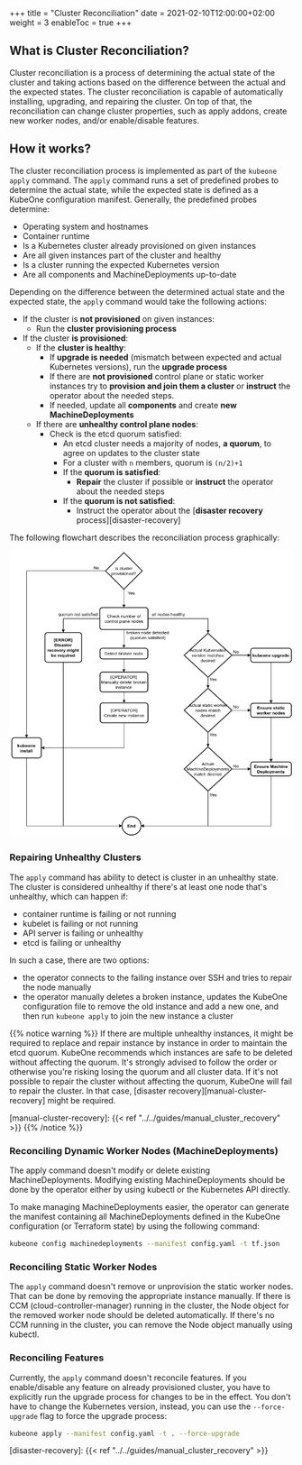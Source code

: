 +++
title = "Cluster Reconciliation"
date = 2021-02-10T12:00:00+02:00
weight = 3
enableToc = true
+++

## What is Cluster Reconciliation?

Cluster reconciliation is a process of determining the actual state of the
cluster and taking actions based on the difference between the actual and the
expected states. The cluster reconciliation is capable of automatically
installing, upgrading, and repairing the cluster. On top of that,
the reconciliation can change cluster properties, such as apply addons, create
new worker nodes, and/or enable/disable features.

## How it works?

The cluster reconciliation process is implemented as part of the `kubeone apply`
command. The `apply` command runs a set of predefined probes to determine the
actual state, while the expected state is defined as a KubeOne configuration
manifest. Generally, the predefined probes determine:

* Operating system and hostnames
* Container runtime
* Is a Kubernetes cluster already provisioned on given instances
* Are all given instances part of the cluster and healthy
* Is a cluster running the expected Kubernetes version
* Are all components and MachineDeployments up-to-date

Depending on the difference between the determined actual state and the
expected state, the `apply` command would take the following actions:

* If the cluster is **not provisioned** on given instances:
  * Run the **cluster provisioning process**
* If the cluster **is provisioned**:
  * If the **cluster is healthy**:
    * If **upgrade is needed** (mismatch between expected and actual Kubernetes
    versions), run the **upgrade process**
    * If there are **not provisioned** control plane or static worker instances
    try to **provision and join them a cluster** or **instruct** the operator
    about the needed steps.
    * If needed, update all **components** and create **new MachineDeployments**
  * If there are **unhealthy control plane nodes**:
    * Check is the etcd quorum satisfied:
      * An etcd cluster needs a majority of nodes, **a quorum**, to agree on
        updates to the cluster state
      * For a cluster with `n` members, quorum is `(n/2)+1`
      * If the **quorum is satisfied**:
        * **Repair** the cluster if possible or **instruct** the operator about
          the needed steps
      * If the **quorum is not satisfied**:
        * Instruct the operator about the
          [**disaster recovery** process][disaster-recovery]

The following flowchart describes the reconciliation process graphically:

![Reconciliation Process Flowchart](cluster_reconciliation.png)

### Repairing Unhealthy Clusters

The `apply` command has ability to detect is cluster in an unhealthy
state. The cluster is considered unhealthy if there's at least one node that's
unhealthy, which can happen if:

* container runtime is failing or not running
* kubelet is failing or not running
* API server is failing or unhealthy
* etcd is failing or unhealthy

In such a case, there are two options:

* the operator connects to the failing instance over SSH and tries to repair
  the node manually
* the operator manually deletes a broken instance, updates the KubeOne
  configuration file to remove the old instance and add a new one, and then run
  `kubeone apply` to join the new instance a cluster

{{% notice warning %}}
If there are multiple unhealthy instances, it might be required to replace
and repair instance by instance in order to maintain the etcd quorum. KubeOne
recommends which instances are safe to be deleted without affecting the quorum.
It's strongly advised to follow the order or otherwise you're risking losing
the quorum and all cluster data. If it's not possible to repair the cluster
without affecting the quorum, KubeOne will fail to repair the cluster. In that
case, [disaster recovery][manual-cluster-recovery] might be required.

[manual-cluster-recovery]: {{< ref "../../guides/manual_cluster_recovery" >}}
{{% /notice %}}

### Reconciling Dynamic Worker Nodes (MachineDeployments)

The apply command doesn't modify or delete existing MachineDeployments.
Modifying existing MachineDeployments should be done by the operator either by
using kubectl or the Kubernetes API directly.

To make managing MachineDeployments easier, the operator can generate the
manifest containing all MachineDeployments defined in the KubeOne
configuration (or Terraform state) by using the following command:

```bash
kubeone config machinedeployments --manifest config.yaml -t tf.json
```

### Reconciling Static Worker Nodes

The `apply` command doesn't remove or unprovision the static worker
nodes. That can be done by removing the appropriate instance manually.
If there is CCM (cloud-controller-manager) running in the cluster, the Node
object for the removed worker node should be deleted automatically.
If there's no CCM running in the cluster, you can remove the Node object
manually using kubectl.

### Reconciling Features

Currently, the `apply` command doesn't reconcile features. If you
enable/disable any feature on already provisioned cluster, you have to
explicitly run the upgrade process for changes to be in the effect.
You don't have to change the Kubernetes version, instead, you can use the
`--force-upgrade` flag to force the upgrade process:

```bash
kubeone apply --manifest config.yaml -t . --force-upgrade
```

[disaster-recovery]: {{< ref "../../guides/manual_cluster_recovery" >}}
